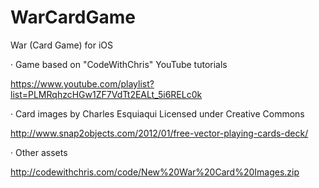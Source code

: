 # WarCardGame
War (Card Game) for iOS

· Game based on "CodeWithChris" YouTube tutorials

https://www.youtube.com/playlist?list=PLMRqhzcHGw1ZF7VdTt2EALt_5i6RELc0k


· Card images by Charles Esquiaqui Licensed under Creative Commons

http://www.snap2objects.com/2012/01/free-vector-playing-cards-deck/

· Other assets

http://codewithchris.com/code/New%20War%20Card%20Images.zip